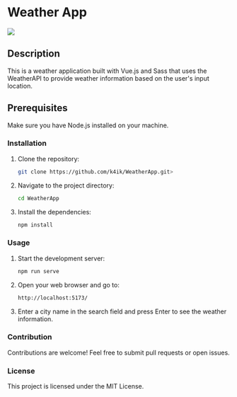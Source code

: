 # Weather App
<img src="https://media.discordapp.net/attachments/1129232473470029864/1190657964172906496/image.png?ex=65a299a4&is=659024a4&hm=43019b6df28e9d61c7f0366c140eecd4b518ad062ef1efe37b36ce0807465432&=&format=webp&quality=lossless&width=776&height=436">

## Description
This is a weather application built with Vue.js and Sass that uses the WeatherAPI to provide weather information based on the user's input location.

## Prerequisites
Make sure you have Node.js installed on your machine.

### Installation
1. Clone the repository:

    ```bash
    git clone https://github.com/k4ik/WeatherApp.git>
    ```

2. Navigate to the project directory:
    ```bash
    cd WeatherApp
    ```

3. Install the dependencies:
    ```bash
    npm install
    ```


### Usage
1. Start the development server:
    ```bash
    npm run serve
    ```
2. Open your web browser and go to:
    ```bash
    http://localhost:5173/
    ```
3. Enter a city name in the search field and press Enter to see the weather information.

### Contribution
Contributions are welcome! Feel free to submit pull requests or open issues.

### License
This project is licensed under the MIT License.